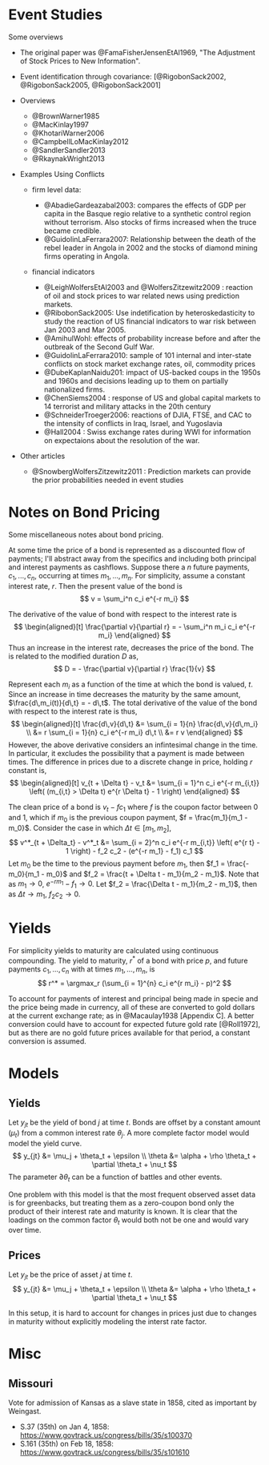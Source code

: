 # Event Studies

Some overviews

- The original paper was @FamaFisherJensenEtAl1969, "The Adjustment of Stock Prices to New Information".
- Event identification through covariance: [@RigobonSack2002, @RigobonSack2005, @RigobonSack2001]
- Overviews

    - @BrownWarner1985
	- @MacKinlay1997
	- @KhotariWarner2006
	- @CampbellLoMacKinlay2012
	- @SandlerSandler2013
	- @RkaynakWright2013

- Examples Using Conflicts

    - firm level data:

    	- @AbadieGardeazabal2003: compares the effects of GDP per capita in the Basque regio relative to a synthetic control region without terrorism. Also stocks of firms increased when the truce became credible.
    	- @GuidolinLaFerrara2007: Relationship between the death of the rebel leader in Angola in 2002 and the stocks of diamond mining firms operating in Angola.

	- financial indicators

	    - @LeighWolfersEtAl2003 and @WolfersZitzewitz2009 : reaction of oil and stock prices to war related news using prediction markets.
		- @RibobonSack2005: Use indetification by heteroskedasticity to study the reaction of US financial indicators to war risk between Jan 2003 and Mar 2005.
		- @AmihulWohl: effects of probability increase before and after the outbreak of the Second Gulf War.
		- @GuidolinLaFerrara2010: sample of 101 internal and inter-state conflicts on stock market exchange rates, oil, commodity prices
		- @DubeKaplanNaidu201: impact of US-backed coups in the 1950s and 1960s and decisions leading up to them on partially nationalized firms.
		- @ChenSiems2004 : response of US and global capital markets to 14 terrorist and military attacks in the 20th century
		- @SchneiderTroeger2006: reactions of DJIA, FTSE, and CAC to the intensity of conflicts in Iraq, Israel, and Yugoslavia
		- @Hall2004 : Swiss exchange rates during WWI for information on expectaions about the resolution of the war.

- Other articles

    - @SnowbergWolfersZitzewitz2011 : Prediction markets can provide the prior probabilities needed in event studies

# Notes on Bond Pricing

Some miscellaneous notes about bond pricing.

At some time the price of a bond is represented as a discounted flow of payments;
I'll abstract away from the specifics and including both principal and interest payments as cashflows.
Suppose there a $n$ future payments, $c_1, ..., c_n$, occurring at times $m_1, ..., m_n$.
For simplicity, assume a constant interest rate, $r$.
Then the present value of the bond is
$$
v = \sum_i^n c_i e^{-r m_i}
$$

The derivative of the value of bond with respect to the interest rate is
$$
\begin{aligned}[t]
\frac{\partial v}{\partial r} = - \sum_i^n m_i c_i e^{-r m_i}
\end{aligned}
$$
Thus an increase in the interest rate, decreases the price of the bond.
The is related to the modified duration $D$ as,
$$
D = - \frac{\partial v}{\partial r} \frac{1}{v}
$$

Represent each $m_i$ as a function of the time at which the bond is valued, $t$.
Since an increase in time decreases the maturity by the same amount, $\frac{d\,m_i(t)}{d\,t} = - d\,t$.
The total derivative of the value of the bond with respect to the interest rate is thus,
$$
\begin{aligned}[t]
\frac{d\,v}{d\,t} &= \sum_{i = 1}{n} \frac{d\,v}{d\,m_i}  \\
 &= r \sum_{i = 1}{n} c_i e^{-r m_i} d\,t \\
 &= r v
\end{aligned}
$$
However, the above derivative considers an infintesimal change in the time.
In particular, it excludes the possibility that a payment is made between times.
The difference in prices due to a discrete change in price, holding $r$ constant is,
$$
\begin{aligned}[t]
v_{t + \Delta t} - v_t &= \sum_{i = 1}^n c_i e^{-r m_{i,t}} \left( (m_{i,t} > \Delta t) e^{r \Delta t} - 1 \right)
\end{aligned}
$$

The clean price of a bond is $v_t - f c_1$ where $f$ is the coupon factor between 0 and 1, which if $m_0$ is the previous coupon payment, $f = \frac{m_1}{m_1 - m_0}$.
Consider the case in which $\Delta t \in [m_1, m_2]$,
$$
v^*_{t + \Delta_t} - v^*_t &= \sum_{i = 2}^n c_i e^{-r m_{i,t}} \left( e^{r t} - 1 \right) - f_2 c_2 - (e^{-r m_1} - f_1) c_1
$$
Let $m_0$ be the time to the previous payment before $m_1$, then $f_1 = \frac{- m_0}{m_1 - m_0}$ and $f_2 = \frac{t + \Delta t - m_1}{m_2 - m_1}$.
Note that as $m_1 \to 0$, $e^{-r m_1} - f_1 \to 0$.
Let $f_2 = \frac{\Delta t - m_1}{m_2 - m_1}$, then as $\Delta t \to m_1$, $f_2 c_2 \to 0$.


# Yields

For simplicity yields to maturity are calculated using continuous compounding.
The yield to maturity, $r^*$ of a bond with price $p$, and future payments $c_{1}, \dots, c_n$ with at times $m_1, \dots, m_n$, is
$$
r^* = \argmax_r (\sum_{i = 1}^{n} c_i e^{r m_i} - p)^2
$$

To account for payments of interest and principal being made in specie and the price being made in currency, all of these are converted to gold dollars at the current exchange rate; as in @Macaulay1938 [Appendix C].
A better conversion could have to account for expected future gold rate [@Roll1972], but as there are no gold future prices available for that period, a constant conversion is assumed.

# Models

## Yields

Let $y_{jt}$ be the yield of bond $j$ at time $t$.
Bonds are offset by a constant amount ($\mu_t$) from a common interest rate $\theta_j$.
A more complete factor model would model the yield curve.
$$
y_{jt} &= \mu_j + \theta_t + \epsilon \\
\theta &= \alpha + \rho \theta_t + \partial \theta_t + \nu_t
$$
The parameter $\partial \theta_t$ can be a function of battles and other events.

One problem with this model is that the most frequent observed asset data is for greenbacks,
but treating them as a zero-coupon bond only the product of their interest rate and maturity is known.
It is clear that the loadings on the common factor $\theta_t$ would both not be one and would vary over time.

## Prices

Let $y_{jt}$ be the price of asset $j$ at time $t$.
$$
y_{jt} &= \mu_j + \theta_t + \epsilon \\
\theta &= \alpha + \rho \theta_t + \partial \theta_t + \nu_t
$$

In this setup, it is hard to account for changes in prices just due to changes in maturity without explicitly modeling the interst rate factor.

# Misc

## Missouri

Vote for admission of Kansas as a slave state in 1858, cited as important by Weingast.

- S.37 (35th) on Jan 4, 1858: https://www.govtrack.us/congress/bills/35/s100370
- S.161 (35th) on Feb 18, 1858: https://www.govtrack.us/congress/bills/35/s101610
